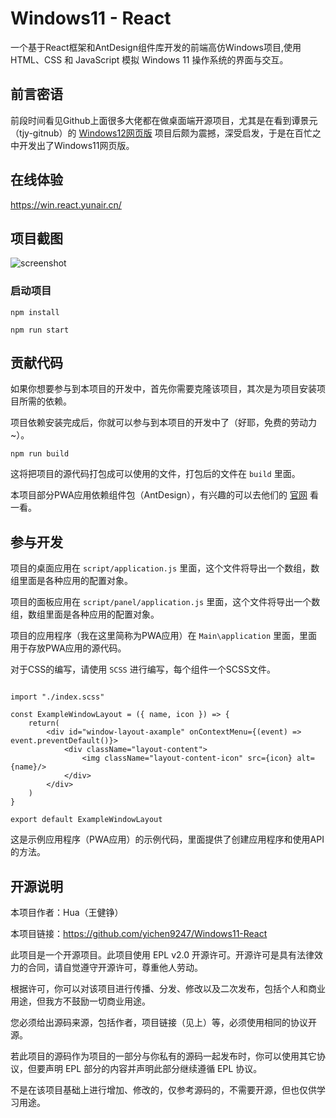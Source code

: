 # Windows11 - React

一个基于React框架和AntDesign组件库开发的前端高仿Windows项目,使用 HTML、CSS 和 JavaScript 模拟 Windows 11 操作系统的界面与交互。

## 前言密语

前段时间看见Github上面很多大佬都在做桌面端开源项目，尤其是在看到谭景元（tjy-gitnub）的 [Windows12网页版](https://github.com/tjy-gitnub/win12) 项目后颇为震撼，深受启发，于是在百忙之中开发出了Windows11网页版。

## 在线体验

https://win.react.yunair.cn/

## 项目截图

![screenshot](https://i.postimg.cc/wvdg50Vh/screenshot.png)

### 启动项目

`npm install`

`npm run start`

## 贡献代码

如果你想要参与到本项目的开发中，首先你需要克隆该项目，其次是为项目安装项目所需的依赖。

项目依赖安装完成后，你就可以参与到本项目的开发中了（好耶，免费的劳动力~）。

`npm run build`

这将把项目的源代码打包成可以使用的文件，打包后的文件在 `build` 里面。

本项目部分PWA应用依赖组件包（AntDesign），有兴趣的可以去他们的 [官网](https://ant-design.antgroup.com/) 看一看。

## 参与开发

项目的桌面应用在 `script/application.js` 里面，这个文件将导出一个数组，数组里面是各种应用的配置对象。

项目的面板应用在 `script/panel/application.js` 里面，这个文件将导出一个数组，数组里面是各种应用的配置对象。

项目的应用程序（我在这里简称为PWA应用）在 `Main\application` 里面，里面用于存放PWA应用的源代码。

对于CSS的编写，请使用 `SCSS` 进行编写，每个组件一个SCSS文件。 

```

import "./index.scss"

const ExampleWindowLayout = ({ name, icon }) => {
    return(
        <div id="window-layout-axample" onContextMenu={(event) => event.preventDefault()}>
            <div className="layout-content">
                <img className="layout-content-icon" src={icon} alt={name}/>
            </div>
        </div>
    )
}

export default ExampleWindowLayout

```

这是示例应用程序（PWA应用）的示例代码，里面提供了创建应用程序和使用API的方法。

## 开源说明

本项目作者：Hua（王健铮）

本项目链接：https://github.com/yichen9247/Windows11-React

此项目是一个开源项目。此项目使用 EPL v2.0 开源许可。开源许可是具有法律效力的合同，请自觉遵守开源许可，尊重他人劳动。

根据许可，你可以对该项目进行传播、分发、修改以及二次发布，包括个人和商业用途，但我方不鼓励一切商业用途。

您必须给出源码来源，包括作者，项目链接（见上）等，必须使用相同的协议开源。

若此项目的源码作为项目的一部分与你私有的源码一起发布时，你可以使用其它协议，但要声明 EPL 部分的内容并声明此部分继续遵循 EPL 协议。

不是在该项目基础上进行增加、修改的，仅参考源码的，不需要开源，但也仅供学习用途。